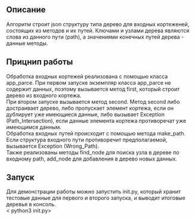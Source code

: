 ## Описание
Алгоритм строит json структуру типа дерево для входных кортеженей, состоящих из методов и их путей. Ключами и узлами дерева являются слова из данного пути (path), а значениями конечных путей дерева - данные методы.  
## Прицнип работы
Обработка входных кортежей реализована с помощью класса app_parce. При первом запуске экземпляр класса app_parce не содержит данных, поэтому вызывается метод first, который строит дерево из входного кортежа.  
При втором запуске вызывается метод second. Метод second либо достраивает дерево, либо пропускает элемент кортежа, если он дублирует уже имеющиеся данные, либо вызывает Exception (Path_Intersection), если данные элемента кортежа противоречат уже имеющимся данным.  
Обработка входных путей происходит с помощью метода make_path. Если структура входного пути противоречит предполагаемой, вызывается Exception (Wrong_Path).  
Также реализованы методы find_node для поиска узла в дереве по входному path, add_node для добавления в дерево новых данных. 
## Запуск
Для демонстрации работы можно запустить init.py, который хранит тестовые данные для первого и второго запуска, и выводит итоговые деревья в консоль.   
<  python3 init.py>
